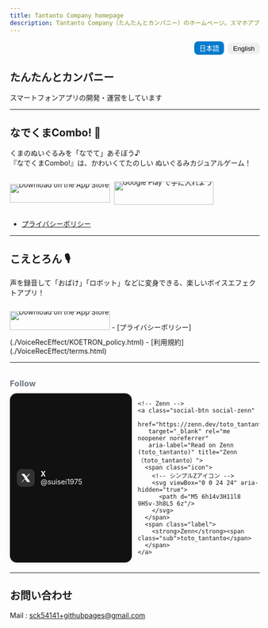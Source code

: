 ```yaml
---
title: Tantanto Company homepage
description: Tantanto Company（たんたんとカンパニー）のホームページ。スマホアプリなどを作っています。
---
```


<div style="text-align:right; margin:1em 0;">
  <button id="btn-ja" class="active">日本語</button>
  <button id="btn-en">English</button>
</div>

<section id="lang-ja" class="lang-section active" markdown="1">

# たんたんとカンパニー
スマートフォンアプリの開発・運営をしています

---

## なでくまCombo! 🧸
くまのぬいぐるみを「なでて」あそぼう♪  
『なでくまCombo!』は、かわいくてたのしい ぬいぐるみカジュアルゲーム！

<p class="store-badges">
  <a class="badge-appstore" href="https://apps.apple.com/us/app/pat-the-bear/id6747101851">
    <img src="https://developer.apple.com/assets/elements/badges/download-on-the-app-store.svg"
         alt="Download on the App Store">
  </a>
  <a class="badge-googleplay" href="https://play.google.com/store/apps/details?id=com.toto.NadekumaCombo">
    <img src="https://play.google.com/intl/ja/badges/static/images/badges/ja_badge_web_generic.png"
         alt="Google Play で手に入れよう">
  </a>
</p>

- [プライバシーポリシー](./nadekuma_policy.html)

---

## こえとろん 🎙️
声を録音して「おばけ」「ロボット」などに変身できる、楽しいボイスエフェクトアプリ！

<p class="store-badges">
  <a class="badge-appstore" href="https://apps.apple.com/us/app/koetron/id6751819556">
    <img src="https://developer.apple.com/assets/elements/badges/download-on-the-app-store.svg"
         alt="Download on the App Store">
  </a>
</p>
- [プライバシーポリシー](./VoiceRecEffect/KOETRON_policy.html)  
- [利用規約](./VoiceRecEffect/terms.html)

---

<section class="social-section" aria-label="Social links">
  <h3 class="social-title">Follow</h3>
  <div class="social-row">
    <!-- X -->
    <a class="social-btn social-x"
       href="https://x.com/suisei1975"
       target="_blank" rel="me noopener noreferrer"
       aria-label="Follow on X (@suisei1975)" title="X（@suisei1975）">
      <span class="icon">
        <!-- X logo (SVG) -->
        <svg viewBox="0 0 24 24" aria-hidden="true">
          <path d="M18.9 3H21l-6.7 7.6L22 21h-7l-5-6.8L4.5 21H3l7.2-8.4L2 3h7l4.6 6.3L18.9 3z"/>
        </svg>
      </span>
      <span class="label">
        <strong>X</strong><span class="sub">@suisei1975</span>
      </span>
    </a>

    <!-- Zenn -->
    <a class="social-btn social-zenn"
       href="https://zenn.dev/toto_tantanto"
       target="_blank" rel="me noopener noreferrer"
       aria-label="Read on Zenn (toto_tantanto)" title="Zenn（toto_tantanto）">
      <span class="icon">
        <!-- シンプルZアイコン -->
        <svg viewBox="0 0 24 24" aria-hidden="true">
          <path d="M5 6h14v3H11l8 9H5v-3h8L5 6z"/>
        </svg>
      </span>
      <span class="label">
        <strong>Zenn</strong><span class="sub">toto_tantanto</span>
      </span>
    </a>
  </div>
</section>


---

## お問い合わせ
Mail : sck54141+githubpages@gmail.com

</section>

<section id="lang-en" class="lang-section" markdown="1">

# Tantanto Company
We create smartphone apps and games.

---

## Pat the Bear! 🧸
Let’s play by “petting” the teddy bears!  
**Pat the Bear!** is a cute and fun casual game with adorable stuffed animals.

<p class="store-badges">
  <a class="badge-appstore" href="https://apps.apple.com/us/app/pat-the-bear/id6747101851">
    <img src="https://developer.apple.com/assets/elements/badges/download-on-the-app-store.svg"
         alt="Download on the App Store">
  </a>
  <a class="badge-googleplay" href="https://play.google.com/store/apps/details?id=com.toto.NadekumaCombo">
    <img src="https://play.google.com/intl/en_us/badges/static/images/badges/en_badge_web_generic.png"
         alt="Get it on Google Play">
  </a>
</p>

- [Privacy Policy](./nadekuma_policy.html)

---

## Koetron 🎙️
Record your voice and transform it instantly with fun effects like “Ghost” or “Robot”!
<p class="store-badges">
  <a class="badge-appstore" href="https://apps.apple.com/us/app/koetron/id6751819556">
    <img src="https://developer.apple.com/assets/elements/badges/download-on-the-app-store.svg"
         alt="Download on the App Store">
  </a>
</p>
- [Privacy Policy](./VoiceRecEffect/KOETRON_policy.html)  
- [Terms of Service](./VoiceRecEffect/terms.html)

---

<section class="social-section" aria-label="Social links">
  <h3 class="social-title">Follow</h3>
  <div class="social-row">
    <!-- X -->
    <a class="social-btn social-x"
       href="https://x.com/suisei1975"
       target="_blank" rel="me noopener noreferrer"
       aria-label="Follow on X (@suisei1975)" title="X（@suisei1975）">
      <span class="icon">
        <!-- X logo (SVG) -->
        <svg viewBox="0 0 24 24" aria-hidden="true">
          <path d="M18.9 3H21l-6.7 7.6L22 21h-7l-5-6.8L4.5 21H3l7.2-8.4L2 3h7l4.6 6.3L18.9 3z"/>
        </svg>
      </span>
      <span class="label">
        <strong>X</strong><span class="sub">@suisei1975</span>
      </span>
    </a>

    <!-- Zenn -->
    <a class="social-btn social-zenn"
       href="https://zenn.dev/toto_tantanto"
       target="_blank" rel="me noopener noreferrer"
       aria-label="Read on Zenn (toto_tantanto)" title="Zenn（toto_tantanto）">
      <span class="icon">
        <!-- シンプルZアイコン -->
        <svg viewBox="0 0 24 24" aria-hidden="true">
          <path d="M5 6h14v3H11l8 9H5v-3h8L5 6z"/>
        </svg>
      </span>
      <span class="label">
        <strong>Zenn</strong><span class="sub">toto_tantanto</span>
      </span>
    </a>
  </div>
</section>

---

## Contact
Mail : sck54141+githubpages@gmail.com

</section>

<script>
const btnJa = document.getElementById('btn-ja');
const btnEn = document.getElementById('btn-en');
const secJa = document.getElementById('lang-ja');
const secEn = document.getElementById('lang-en');

function applyLang(lang) {
  const isJa = lang === 'ja';
  secJa.classList.toggle('active', isJa);
  secEn.classList.toggle('active', !isJa);
  btnJa.classList.toggle('active', isJa);
  btnEn.classList.toggle('active', !isJa);
  document.documentElement.setAttribute('lang', isJa ? 'ja' : 'en');
  try { localStorage.setItem('siteLang', lang); } catch(e) {}
}

btnJa.addEventListener('click', () => applyLang('ja'));
btnEn.addEventListener('click', () => applyLang('en'));

(function initLang(){
  try {
    const saved = localStorage.getItem('siteLang');
    if(saved){ return applyLang(saved); }
  } catch(e){}
  const nav = (navigator.language||'ja').toLowerCase();
  applyLang(nav.startsWith('ja') ? 'ja' : 'en');
})();
</script>

<style>
/* ================= Base (既存UI) ================= */
.lang-section{display:none;}
.lang-section.active{display:block;}
button{padding:4px 10px; margin-left:4px; border:0; border-radius:8px; cursor:pointer;}
button.active{background:#007acc;color:#fff;}

/* バッジ共通レイアウト */
.store-badges {
  display: inline-flex;
  gap: 8px;
  align-items: center;
  line-height: 0;
}
.store-badges .badge-appstore { display:inline-flex; height:38px; }
.store-badges .badge-googleplay { display:inline-flex; height:47px; }
.store-badges .badge-appstore img,
.store-badges .badge-googleplay img {
  height: 100% !important;
  width: auto;
  display: block;
}

/* ================= Theme Tokens ================= */
:root{
  --card-bg: #ffffff;
  --card-fg: #111111;
  --muted:   #6b7280;   /* slate-500 */
  --ring:    #60a5fa;   /* blue-400 */

  --x-bg: #111111;  --x-fg: #ffffff;
  --z-bg: #155e75;  --z-fg: #ffffff; /* 青緑系 */
}
@media (prefers-color-scheme: dark){
  :root{
    --card-bg: #111418;
    --card-fg: #e5e7eb;
    --muted:   #9ca3af;
    --ring:    #60a5fa;

    --x-bg: #0f1114;  --x-fg: #e5e7eb;
    --z-bg: #0b3d46;  --z-fg: #e5e7eb;
  }
}

/* ================= Social Buttons ================= */
.social-section{ margin: 32px 0 20px; }
.social-title{
  margin: 0 0 10px;
  font-size: 1rem;
  font-weight: 700;
  color: var(--muted);
  letter-spacing: .02em;
}

.social-row{
  display: grid;
  grid-template-columns: repeat(auto-fit, minmax(240px,1fr));
  gap: 12px;
}

.social-btn{
  display: flex;
  align-items: center;
  gap: 12px;
  padding: 12px 14px;
  border-radius: 14px;
  text-decoration: none;
  position: relative;
  overflow: clip;
  background: var(--card-bg);
  color: var(--card-fg);
  transition: transform .15s ease, box-shadow .2s ease, background-color .2s ease;
  box-shadow: 0 2px 10px rgba(0,0,0,.06);
  outline: none;
}
.social-btn:focus-visible{ box-shadow: 0 0 0 3px var(--ring); }

.social-btn .icon{
  flex: 0 0 36px;
  width: 36px; height: 36px;
  display: grid; place-items: center;
  border-radius: 10px;
  background: rgba(255,255,255,.12);
  color: inherit;
}
.social-btn .icon svg{ width:22px; height:22px; fill: currentColor; }

/* —— 読みやすさ最優先の文字色（強制上書き） —— */
.social-btn .label,
.social-btn .label strong,
.social-btn .label .sub{
  color: #ffffff !important;
}
.social-btn .label{
  display:flex; flex-direction:column;
  line-height:1.15;
  font-weight:600;
}
.social-btn .label .sub{
  font-size:.9rem;
  font-weight:400;
  color:#f1f5f9 !important; /* 少しだけコントラスト弱め */
}
.social-btn strong{ font-weight:700; }

/* Brand variants */
.social-x{
  background: var(--x-bg);
  color: var(--x-fg);
}
.social-x .icon{
  background: rgba(255,255,255,.14);
  color: var(--x-fg);
}

.social-zenn{
  background: var(--z-bg);
  color: var(--z-fg);
}
.social-zenn .icon{
  background: rgba(0,0,0,.12);
  color: var(--z-fg);
}

/* Hover / active */
@media (hover:hover){
  .social-btn:hover{ transform: translateY(-2px); box-shadow: 0 6px 18px rgba(0,0,0,.15); }
}
.social-btn:active{ transform: translateY(0); box-shadow: 0 2px 10px rgba(0,0,0,.08); }

/* 小さめ画面での余白 */
@media (max-width: 420px){
  .social-row{ grid-template-columns: 1fr; }
}





</style>

